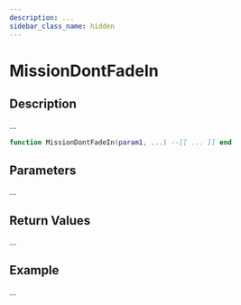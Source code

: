 ```yaml
---
description: ...
sidebar_class_name: hidden
---
```


# MissionDontFadeIn

## Description

...

```lua
function MissionDontFadeIn(param1, ...) --[[ ... ]] end
```

## Parameters

...

## Return Values

...

## Example

...

